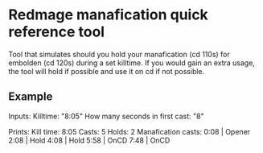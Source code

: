 # Redmage manafication quick reference tool
Tool that simulates should you hold your manafication (cd 110s) for embolden (cd 120s) during a set killtime.
If you would gain an extra usage, the tool will hold if possible and use it on cd if not possible. 

## Example
Inputs: 
Killtime: "8:05" 
How many seconds in first cast: "8"

Prints:
Kill time: 8:05
Casts: 5
Holds: 2
Manafication casts:
0:08 | Opener
2:08 | Hold
4:08 | Hold
5:58 | OnCD
7:48 | OnCD
